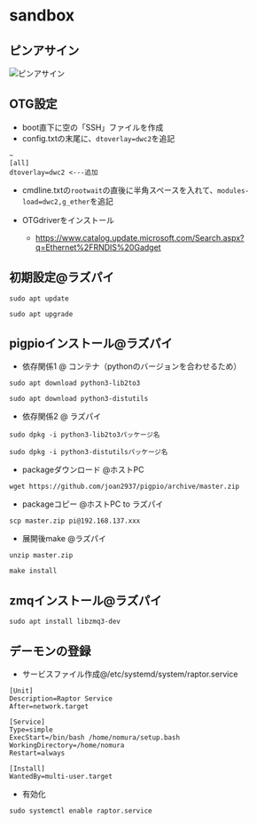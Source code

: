 # sandbox

## ピンアサイン
![ピンアサイン](https://hara-jp.com/images/_default/Topics/RaspPiZero/RaspPiZero.png)


## OTG設定
- boot直下に空の「SSH」ファイルを作成
- config.txtの末尾に、`dtoverlay=dwc2`を追記
```
~
[all]
dtoverlay=dwc2 <---追加
```
- cmdline.txtの`rootwait`の直後に半角スペースを入れて、`modules-load=dwc2,g_ether`を追記

- OTGdriverをインストール
    - https://www.catalog.update.microsoft.com/Search.aspx?q=Ethernet%2FRNDIS%20Gadget

## 初期設定@ラズパイ
```sudo apt update```

```sudo apt upgrade```

## pigpioインストール@ラズパイ
- 依存関係1 @ コンテナ（pythonのバージョンを合わせるため）

```sudo apt download python3-lib2to3```

```sudo apt download python3-distutils```

- 依存関係2 @ ラズパイ

```sudo dpkg -i python3-lib2to3パッケージ名```

```sudo dpkg -i python3-distutilsパッケージ名```


- packageダウンロード @ホストPC

```wget https://github.com/joan2937/pigpio/archive/master.zip```

- packageコピー @ホストPC to ラズパイ

```scp master.zip pi@192.168.137.xxx```

- 展開後make @ラズパイ

```unzip master.zip```

```make install```

## zmqインストール@ラズパイ
```sudo apt install libzmq3-dev```

## デーモンの登録
- サービスファイル作成@/etc/systemd/system/raptor.service

``` sss
[Unit]
Description=Raptor Service
After=network.target

[Service]
Type=simple
ExecStart=/bin/bash /home/nomura/setup.bash
WorkingDirectory=/home/nomura
Restart=always

[Install]
WantedBy=multi-user.target
```

- 有効化

`sudo systemctl enable raptor.service`
